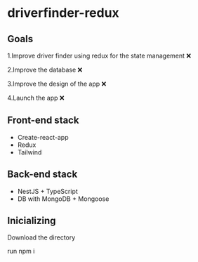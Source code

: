# driverfinder-redux

## Goals

1.Improve driver finder using redux for the state management ❌

2.Improve the database ❌

3.Improve the design of the app ❌

4.Launch the app ❌


## Front-end stack

- Create-react-app
- Redux
- Tailwind

## Back-end stack

- NestJS + TypeScript
- DB with MongoDB + Mongoose

## Inicializing

Download the directory

run npm i
